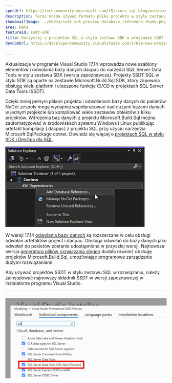 ```yaml
---
specUrl: https://techcommunity.microsoft.com/t5/azure-sql-blog/preview-release-of-sdk-style-sql-projects-in-visual-studio-2022/ba-p/4240616
description: Teraz można używać formatu pliku projektu w stylu zestawu SDK w projektach SQL Server Data Tools z rozszerzonymi możliwościami debugowania SQL i porównywania schematów.
thumbnailImage: ../media/ssdt_sdk_preview_database_reference-thumb.png
area: Data
featureId: ssdt-sdk
title: Korzystaj z projektów SQL w stylu zestawu SDK w programie SSDT
devComUrl: https://developercommunity.visualstudio.com/t/Use-new-project-file-format-for-sqlproj/480461

---
```



Aktualizacja w programie Visual Studio 17.14 wprowadza nowe szablony elementów i odwołania bazy danych dacpac do narzędzi SQL Server Data Tools w stylu zestawu SDK (wersja zapoznawcza). Projekty SSDT SQL w stylu SDK są oparte na zestawie Microsoft.Build.Sql SDK, który zapewnia obsługę wielu platform i ulepszone funkcje CI/CD w projektach SQL Server Data Tools (SSDT).

Dzięki mniej pełnym plikom projektu i odwołaniom bazy danych do pakietów NuGet zespoły mogą wydajniej współpracować nad dużymi bazami danych w jednym projekcie lub kompilować wiele zestawów obiektów z kilku projektów. Wdrożenia baz danych z projektu Microsoft.Build.Sql można zautomatyzować w środowiskach systemu Windows i Linux publikując artefakt kompilacji (.dacpac) z projektu SQL przy użyciu narzędzia Microsoft.SqlPackage dotnet. Dowiedz się więcej o [projektach SQL w stylu SDK i DevOps dla SQL](https://aka.ms/sqlprojects).

![Dodawanie odwołania bazy danych w narzędziach SQL Server Data Tools w stylu zestawu SDK](../media/ssdt_sdk_preview_database_reference.png)

W wersji 17.14 [odwołania bazy danych](https://learn.microsoft.com/sql/tools/sql-database-projects/concepts/database-references?pivots=sq1-visual-studio-sdk) są rozszerzane w celu obsługi odwołań artefaktów project i dacpac. Obsługa odwołań do bazy danych jako odwołań do pakietów zostanie udostępniona w przyszłej wersji. Najnowsza wersja [generatora plików rozwiązania slngen](https://github.com/microsoft/slngen) dodała również obsługę projektów Microsoft.Build.Sql, umożliwiając programowe zarządzanie dużymi rozwiązaniami.

Aby używać projektów SSDT w stylu zestawu SQL w rozwiązaniu, należy zainstalować najnowszy składnik SSDT w wersji zapoznawczej w instalatorze programu Visual Studio.

![Włączanie funkcji SSDT w wersji zapoznawczej instalatora](../media/ssdt_preview_installer.png)
